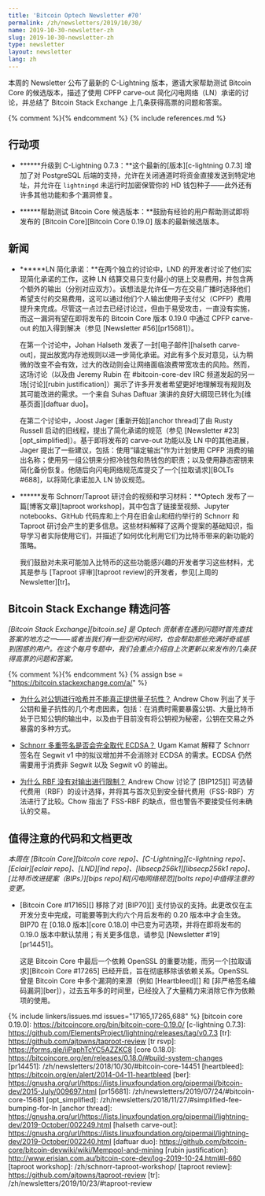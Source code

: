 ```yaml
---
title: 'Bitcoin Optech Newsletter #70'
permalink: /zh/newsletters/2019/10/30/
name: 2019-10-30-newsletter-zh
slug: 2019-10-30-newsletter-zh
type: newsletter
layout: newsletter
lang: zh
---
```

本周的 Newsletter 公布了最新的 C-Lightning 版本，邀请大家帮助测试 Bitcoin Core 的候选版本，描述了使用 CPFP carve-out 简化闪电网络（LN）承诺的讨论，并总结了 Bitcoin Stack Exchange 上几条获得高票的问题和答案。

{% comment %}<!-- include references.md below the fold but above any Jekyll/Liquid variables-->{% endcomment %}
{% include references.md %}

## 行动项

- **<!--upgrade-to-c-lightning-0-7-3-->****升级到 C-Lightning 0.7.3：**这个最新的[版本][c-lightning 0.7.3] 增加了对 PostgreSQL 后端的支持，允许在关闭通道时将资金直接发送到特定地址，并允许在 `lightningd` 未运行时加密保管你的 HD 钱包种子——此外还有许多其他功能和多个漏洞修复。

- **<!--help-test-bitcoin-core-release-candidate-->****帮助测试 Bitcoin Core 候选版本：**鼓励有经验的用户帮助测试即将发布的 [Bitcoin Core][Bitcoin Core 0.19.0] 版本的最新候选版本。

## 新闻

- **<!--ln-simplified-commitments-->****LN 简化承诺：**在两个独立的讨论中，LND 的开发者讨论了他们实现简化承诺的工作，这种 LN 结算交易只支付最小的链上交易费用，并包含两个额外的输出（分别对应双方）。该想法是允许任一方在交易广播时选择他们希望支付的交易费用，这可以通过他们个人输出使用子支付父（CPFP）费用提升来完成。尽管这一点过去已经讨论过，但由于易受攻击，一直没有实施，而这一漏洞有望在即将发布的 Bitcoin Core 版本 0.19.0 中通过 CPFP carve-out 的加入得到解决（参见 [Newsletter #56][pr15681]）。

  在第一个讨论中，Johan Halseth 发表了一封[电子邮件][halseth carve-out]，提出放宽内存池规则以进一步简化承诺。对此有多个反对意见，认为稍微的改变不会有效，过大的改动则会让网络面临浪费带宽攻击的风险。然而，这场讨论（以及由 Jeremy Rubin 在 #bitcoin-core-dev IRC 频道发起的另一场[讨论][rubin justification]）揭示了许多开发者希望更好地理解现有规则及其可能改进的需求。一个来自 Suhas Daftuar 演讲的良好大纲现已转化为[维基页面][daftuar duo]。

  在第二个讨论中，Joost Jager [重新开始][anchor thread]了由 Rusty Russell 启动的旧线程，提出了简化承诺的规范（参见 [Newsletter #23][opt_simplified]）。基于即将发布的 carve-out 功能以及 LN 中的其他进展，Jager 提出了一些建议，包括：使用“锚定输出”作为计划使用 CPFP 消费的输出名称；使用另一组公钥来分担冷钱包和热钱包的职责；以及使用静态密钥来简化备份恢复。他随后向闪电网络规范库提交了一个[拉取请求][BOLTs #688]，以将简化承诺加入 LN 协议规范。

- **<!--publication-of-videos-and-study-material-from-schnorr-taproot-workshop-->****发布 Schnorr/Taproot 研讨会的视频和学习材料：**Optech 发布了一篇[博客文章][taproot workshop]，其中包含了链接至视频、Jupyter notebooks、GitHub 代码库和上个月在旧金山和纽约举行的 Schnorr 和 Taproot 研讨会产生的更多信息。这些材料解释了这两个提案的基础知识，指导学习者实际使用它们，并描述了如何优化利用它们为比特币带来的新功能的策略。

  我们鼓励对未来可能加入比特币的这些功能感兴趣的开发者学习这些材料，尤其是参与 [Taproot 评审][taproot review]的开发者，参见[上周的 Newsletter][tr]。

## Bitcoin Stack Exchange 精选问答

*[Bitcoin Stack Exchange][bitcoin.se] 是 Optech 贡献者在遇到问题时首先查找答案的地方之一——或者当我们有一些空闲时间时，也会帮助那些充满好奇或感到困惑的用户。在这个每月专题中，我们会重点介绍自上次更新以来发布的几条获得高票的问题和答案。*

{% comment %}<!-- https://bitcoin.stackexchange.com/search?tab=votes&q=created%3a1m..%20is%3aanswer -->{% endcomment %}
{% assign bse = "https://bitcoin.stackexchange.com/a/" %}

- **<!--why-does-hashing-public-keys-not-actually-provide-any-quantum-resistance-->**[为什么对公钥进行哈希并不能真正提供量子抗性？]({{bse}}91049)
  Andrew Chow 列出了关于公钥和量子抗性的几个考虑因素，包括：在消费时需要暴露公钥、大量比特币处于已知公钥的输出中，以及由于目前没有将公钥视为秘密，公钥在交易之外暴露的多种方式。

- **<!--will-schnorr-multi-signatures-completely-replace-ecdsa-->**[Schnorr 多重签名是否会完全取代 ECDSA？]({{bse}}90855)
  Ugam Kamat 解释了 Schnorr 签名在 Segwit v1 中的拟议增加并不会消除对 ECDSA 的需求。ECDSA 仍然需要用于消费非 Segwit 以及 Segwit v0 的输出。

- **<!--why-doesn-t-rbf-include-restrictions-on-the-outputs-->**[为什么 RBF 没有对输出进行限制？]({{bse}}90858)
  Andrew Chow 讨论了 [BIP125][] 可选替代费用（RBF）的设计选择，并将其与首次见到安全替代费用（FSS-RBF）方法进行了比较。Chow 指出了 FSS-RBF 的缺点，但也警告不要接受任何未确认的交易。

## 值得注意的代码和文档更改

*本周在 [Bitcoin Core][bitcoin core repo]、[C-Lightning][c-lightning repo]、[Eclair][eclair repo]、[LND][lnd repo]、[libsecp256k1][libsecp256k1 repo]、[比特币改进提案（BIPs）][bips repo]和[闪电网络规范][bolts repo]中值得注意的变更。*

- [Bitcoin Core #17165][] 移除了对 [BIP70][] 支付协议的支持。此更改仅在主开发分支中完成，可能要等到大约六个月后发布的 0.20 版本中才会生效。BIP70 在 [0.18.0 版本][core 0.18.0] 中已变为可选项，并将在即将发布的 0.19.0 版本中默认禁用；有关更多信息，请参见 [Newsletter #19][pr14451]。

  这是 Bitcoin Core 中最后一个依赖 OpenSSL 的重要功能，而另一个[拉取请求][Bitcoin Core #17265] 已经开启，旨在彻底移除该依赖关系。OpenSSL 曾是 Bitcoin Core 中多个漏洞的来源（例如 [Heartbleed][] 和 [非严格签名编码漏洞][ber]），过去五年多的时间里，已经投入了大量精力来消除它作为依赖项的使用。


{% include linkers/issues.md issues="17165,17265,688" %}
[bitcoin core 0.19.0]: https://bitcoincore.org/bin/bitcoin-core-0.19.0/
[c-lightning 0.7.3]: https://github.com/ElementsProject/lightning/releases/tag/v0.7.3
[tr]: https://github.com/ajtowns/taproot-review
[tr rsvp]: https://forms.gle/iiPaphTcYC5AZZKC8
[core 0.18.0]: https://bitcoincore.org/en/releases/0.18.0/#build-system-changes
[pr14451]: /zh/newsletters/2018/10/30/#bitcoin-core-14451
[heartbleed]: https://bitcoin.org/en/alert/2014-04-11-heartbleed
[ber]: https://gnusha.org/url/https://lists.linuxfoundation.org/pipermail/bitcoin-dev/2015-July/009697.html
[pr15681]: /zh/newsletters/2019/07/24/#bitcoin-core-15681
[opt_simplified]: /zh/newsletters/2018/11/27/#simplified-fee-bumping-for-ln
[anchor thread]: https://gnusha.org/url/https://lists.linuxfoundation.org/pipermail/lightning-dev/2019-October/002249.html
[halseth carve-out]: https://gnusha.org/url/https://lists.linuxfoundation.org/pipermail/lightning-dev/2019-October/002240.html
[daftuar duo]: https://github.com/bitcoin-core/bitcoin-devwiki/wiki/Mempool-and-mining
[rubin justification]: http://www.erisian.com.au/bitcoin-core-dev/log-2019-10-24.html#l-660
[taproot workshop]: /zh/schnorr-taproot-workshop/
[taproot review]: https://github.com/ajtowns/taproot-review
[tr]: /zh/newsletters/2019/10/23/#taproot-review
